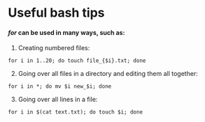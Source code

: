 # Useful bash tips

#### *for* can be used in many ways, such as:

1. Creating numbered files:

```
for i in 1..20; do touch file_{$i}.txt; done
```

2. Going over all files in a directory and editing them all together:

```
for i in *; do mv $i new_$i; done
```

3. Going over all lines in a file:

```
for i in $(cat text.txt); do touch $i; done
```